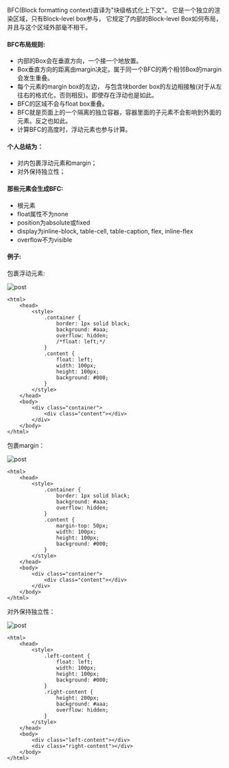 BFC(Block formatting context)直译为"块级格式化上下文"。
它是一个独立的渲染区域，只有Block-level box参与， 它规定了内部的Block-level Box如何布局，并且与这个区域外部毫不相干。

#### BFC布局规则:

* 内部的Box会在垂直方向，一个接一个地放置。
* Box垂直方向的距离由margin决定。属于同一个BFC的两个相邻Box的margin会发生重叠。
* 每个元素的margin box的左边， 与包含块border box的左边相接触(对于从左往右的格式化，否则相反)。即使存在浮动也是如此。
* BFC的区域不会与float box重叠。
* BFC就是页面上的一个隔离的独立容器，容器里面的子元素不会影响到外面的元素。反之也如此。
* 计算BFC的高度时，浮动元素也参与计算。

#### 个人总结为：

* 对内包裹浮动元素和margin；
* 对外保持独立性；

#### 那些元素会生成BFC:

* 根元素
* float属性不为none
* position为absolute或fixed
* display为inline-block, table-cell, table-caption, flex, inline-flex
* overflow不为visible

#### 例子:

包裹浮动元素:

![post](../img/bfc-1.png)

    <html>
        <head>
            <style>
                .container {
                    border: 1px solid black;
                    background: #aaa;
                    overflow: hidden;
                    /*float: left;*/
                }
                .content {
                    float: left;
                    width: 100px;
                    height: 100px;
                    background: #000;
                }
            </style>
        </head>
        <body>
            <div class="container">
                <div class="content"></div>
            </div>
        </body>
    </html>

包裹margin：

![post](../img/bfc-2.png)

    <html>
        <head>
            <style>
                .container {
                    border: 1px solid black;
                    background: #aaa;
                    overflow: hidden;
                }
                .content {
                    margin-top: 50px;
                    width: 100px;
                    height: 100px;
                    background: #000;
                }
            </style>
        </head>
        <body>
            <div class="container">
                <div class="content"></div>
            </div>
        </body>
    </html>

对外保持独立性：

![post](../img/bfc-3.png)

    <html>
        <head>
            <style>
                .left-content {
                    float: left;
                    width: 100px;
                    height: 100px;
                    background: #000;
                }
                .right-content {
                    height: 200px;
                    background: #aaa;
                    overflow: hidden;
                }
            </style>
        </head>
        <body>
            <div class="left-content"></div>
            <div class="right-content"></div>
        </body>
    </html>